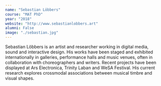 ```yaml
---
name: "Sebastian Löbbers"
course: "MAT PhD"
year: "2018"
website: "http://www.sebastianlobbers.art"
alumni: False
image: "./sebastian.jpg"
---
```

Sebastian Löbbers is an artist and researcher working in digital media, sound and interactive design. His works have been staged and exhibited internationally in galleries, performance halls and music venues, often in collaboration with choreographers and writers. Recent projects have been displayed at Ars Electronica, Trinity Laban and WeSA Festival. His current research explores crossmodal associations between musical timbre and visual shapes.